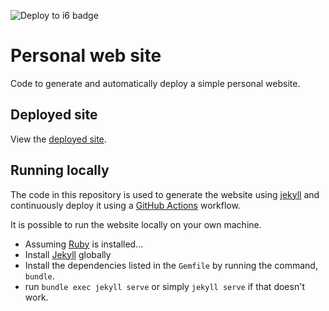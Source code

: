 ![Deploy to i6 badge](https://github.com/bloombar/amos-web-site/actions/workflows/deploy.yml/badge.svg)

# Personal web site

Code to generate and automatically deploy a simple personal website.

## Deployed site

View the [deployed site](https://i6.cims.nyu.edu/~ab1258/tmp).

## Running locally

The code in this repository is used to generate the website using [jekyll](https://jekyllrb.com/) and continuously deploy it using a [GitHub Actions](https://github.com/features/actions) workflow.

It is possible to run the website locally on your own machine.

- Assuming [Ruby](https://www.ruby-lang.org/en/documentation/installation/) is installed...
- Install [Jekyll](https://jekyllrb.com/) globally
- Install the dependencies listed in the `Gemfile` by running the command, `bundle`.
- run `bundle exec jekyll serve` or simply `jekyll serve` if that doesn't work.
